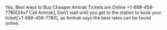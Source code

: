 Yes, Best ways to Buy Cheaper Amtrak Tickets are Online +1-888-458-7780[24x7 Call Amtrak], Don’t wait until you get to the station to book your ticket[+1-888-458-7780], as Amtrak says the best rates can be found online.

